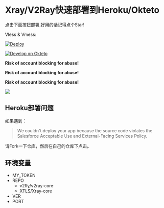 # Xray/V2Ray快速部署到Heroku/Okteto

点击下面按钮部署,好用的话记得点个Star!

Vless & Vmess: 

[![Deploy](https://www.herokucdn.com/deploy/button.png)](https://heroku.com/deploy) 

[![Develop on Okteto](https://okteto.com/develop-okteto.svg)](https://cloud.okteto.com/deploy)

**Risk of account blocking for abuse!**

**Risk of account blocking for abuse!**

**Risk of account blocking for abuse!**

![](show.png)

## Heroku部署问题

如果遇到：

> We couldn't deploy your app because the source code violates the Salesforce Acceptable Use and External-Facing Services Policy.

请Fork一下仓库，然后在自己的仓库下点击。

## 环境变量

* MY_TOKEN
* REPO
    * v2fly/v2ray-core
    * XTLS/Xray-core
* VER
* PORT


